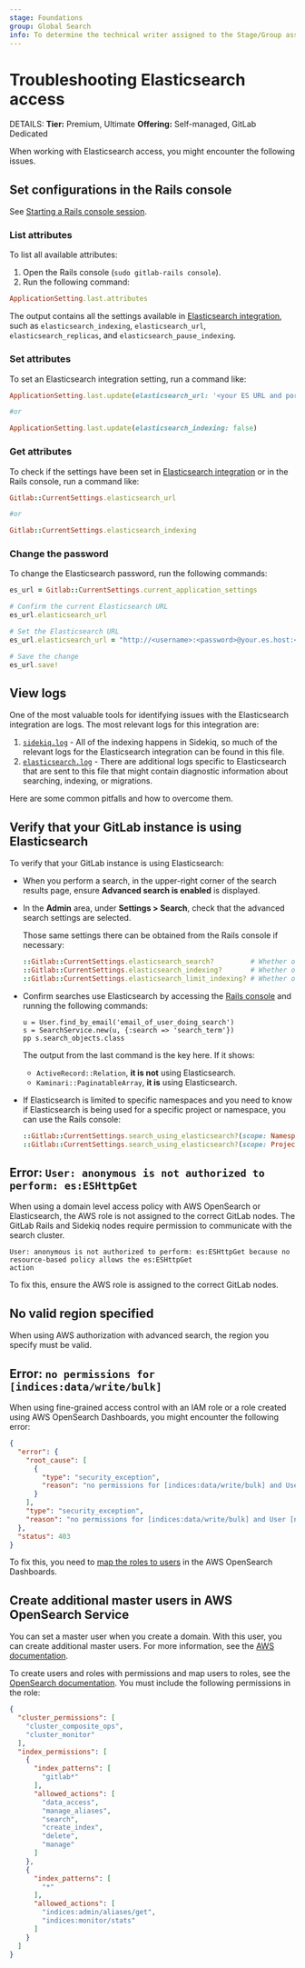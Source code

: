 ```yaml
---
stage: Foundations
group: Global Search
info: To determine the technical writer assigned to the Stage/Group associated with this page, see https://handbook.gitlab.com/handbook/product/ux/technical-writing/#assignments
---
```


# Troubleshooting Elasticsearch access

DETAILS:
**Tier:** Premium, Ultimate
**Offering:** Self-managed, GitLab Dedicated

When working with Elasticsearch access, you might encounter the following issues.

## Set configurations in the Rails console

See [Starting a Rails console session](../../../administration/operations/rails_console.md#starting-a-rails-console-session).

### List attributes

To list all available attributes:

1. Open the Rails console (`sudo gitlab-rails console`).
1. Run the following command:

```ruby
ApplicationSetting.last.attributes
```

The output contains all the settings available in [Elasticsearch integration](../../advanced_search/elasticsearch.md), such as `elasticsearch_indexing`, `elasticsearch_url`, `elasticsearch_replicas`, and `elasticsearch_pause_indexing`.

### Set attributes

To set an Elasticsearch integration setting, run a command like:

```ruby
ApplicationSetting.last.update(elasticsearch_url: '<your ES URL and port>')

#or

ApplicationSetting.last.update(elasticsearch_indexing: false)
```

### Get attributes

To check if the settings have been set in [Elasticsearch integration](../../advanced_search/elasticsearch.md) or in the Rails console, run a command like:

```ruby
Gitlab::CurrentSettings.elasticsearch_url

#or

Gitlab::CurrentSettings.elasticsearch_indexing
```

### Change the password

To change the Elasticsearch password, run the following commands:

```ruby
es_url = Gitlab::CurrentSettings.current_application_settings

# Confirm the current Elasticsearch URL
es_url.elasticsearch_url

# Set the Elasticsearch URL
es_url.elasticsearch_url = "http://<username>:<password>@your.es.host:<port>"

# Save the change
es_url.save!
```

## View logs

One of the most valuable tools for identifying issues with the Elasticsearch
integration are logs. The most relevant logs for this integration are:

1. [`sidekiq.log`](../../../administration/logs/index.md#sidekiqlog) - All of the
   indexing happens in Sidekiq, so much of the relevant logs for the
   Elasticsearch integration can be found in this file.
1. [`elasticsearch.log`](../../../administration/logs/index.md#elasticsearchlog) - There
   are additional logs specific to Elasticsearch that are sent to this file
   that might contain diagnostic information about searching,
   indexing, or migrations.

Here are some common pitfalls and how to overcome them.

## Verify that your GitLab instance is using Elasticsearch

To verify that your GitLab instance is using Elasticsearch:

- When you perform a search, in the upper-right corner of the search results page,
  ensure **Advanced search is enabled** is displayed.

- In the **Admin** area, under **Settings > Search**, check that the
  advanced search settings are selected.

  Those same settings there can be obtained from the Rails console if necessary:

  ```ruby
  ::Gitlab::CurrentSettings.elasticsearch_search?         # Whether or not searches will use Elasticsearch
  ::Gitlab::CurrentSettings.elasticsearch_indexing?       # Whether or not content will be indexed in Elasticsearch
  ::Gitlab::CurrentSettings.elasticsearch_limit_indexing? # Whether or not Elasticsearch is limited only to certain projects/namespaces
  ```

- Confirm searches use Elasticsearch by accessing the
  [Rails console](../../../administration/operations/rails_console.md) and running the following
  commands:

  ```rails
  u = User.find_by_email('email_of_user_doing_search')
  s = SearchService.new(u, {:search => 'search_term'})
  pp s.search_objects.class
  ```

  The output from the last command is the key here. If it shows:

  - `ActiveRecord::Relation`, **it is not** using Elasticsearch.
  - `Kaminari::PaginatableArray`, **it is** using Elasticsearch.

- If Elasticsearch is limited to specific namespaces and you need to know if
  Elasticsearch is being used for a specific project or namespace, you can use
  the Rails console:

  ```ruby
  ::Gitlab::CurrentSettings.search_using_elasticsearch?(scope: Namespace.find_by_full_path("/my-namespace"))
  ::Gitlab::CurrentSettings.search_using_elasticsearch?(scope: Project.find_by_full_path("/my-namespace/my-project"))
  ```

## Error: `User: anonymous is not authorized to perform: es:ESHttpGet`

When using a domain level access policy with AWS OpenSearch or Elasticsearch, the AWS role is not assigned to the
correct GitLab nodes. The GitLab Rails and Sidekiq nodes require permission to communicate with the search cluster.

```plaintext
User: anonymous is not authorized to perform: es:ESHttpGet because no resource-based policy allows the es:ESHttpGet
action
```

To fix this, ensure the AWS role is assigned to the correct GitLab nodes.

## No valid region specified

When using AWS authorization with advanced search, the region you specify must be valid.

## Error: `no permissions for [indices:data/write/bulk]`

When using fine-grained access control with an IAM role or a role created using AWS OpenSearch Dashboards, you might
encounter the following error:

```json
{
  "error": {
    "root_cause": [
      {
        "type": "security_exception",
        "reason": "no permissions for [indices:data/write/bulk] and User [name=arn:aws:iam::xxx:role/INSERT_ROLE_NAME_HERE, backend_roles=[arn:aws:iam::xxx:role/INSERT_ROLE_NAME_HERE], requestedTenant=null]"
      }
    ],
    "type": "security_exception",
    "reason": "no permissions for [indices:data/write/bulk] and User [name=arn:aws:iam::xxx:role/INSERT_ROLE_NAME_HERE, backend_roles=[arn:aws:iam::xxx:role/INSERT_ROLE_NAME_HERE], requestedTenant=null]"
  },
  "status": 403
}
```

To fix this, you need
to [map the roles to users](https://docs.aws.amazon.com/opensearch-service/latest/developerguide/fgac.html#fgac-mapping)
in the AWS OpenSearch Dashboards.

## Create additional master users in AWS OpenSearch Service

You can set a master user when you create a domain.
With this user, you can create additional master users.
For more information, see the
[AWS documentation](https://docs.aws.amazon.com/opensearch-service/latest/developerguide/fgac.html#fgac-more-masters).

To create users and roles with permissions and map users to roles,
see the [OpenSearch documentation](https://opensearch.org/docs/latest/security/access-control/users-roles/).
You must include the following permissions in the role:

```json
{
  "cluster_permissions": [
    "cluster_composite_ops",
    "cluster_monitor"
  ],
  "index_permissions": [
    {
      "index_patterns": [
        "gitlab*"
      ],
      "allowed_actions": [
        "data_access",
        "manage_aliases",
        "search",
        "create_index",
        "delete",
        "manage"
      ]
    },
    {
      "index_patterns": [
        "*"
      ],
      "allowed_actions": [
        "indices:admin/aliases/get",
        "indices:monitor/stats"
      ]
    }
  ]
}
```
